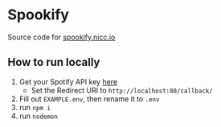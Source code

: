 # Spookify
Source code for [spookify.nicc.io](https://spookify.nicc.io)

## How to run locally
1. Get your Spotify API key [here](https://developer.spotify.com/dashboard/)
    - Set the Redirect URI to `http://localhost:80/callback/`
2. Fill out `EXAMPLE.env`, then rename it to `.env`
3. run `npm i`
4. run `nodemon`
